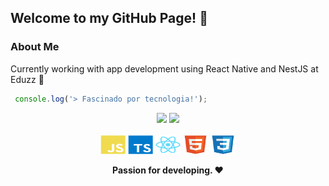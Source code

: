 ## Welcome to my GitHub Page! 👋

### About Me

Currently working with app development using React Native and NestJS at Eduzz :yellow_heart:

```js
 console.log('> Fascinado por tecnologia!');
```
<a style="text-decoration: none;" href="https://github.com/LcsCefali" align="center">
 <div align="center">
  <img height="180em" src="https://github-readme-stats.vercel.app/api?username=LcsCefali&show_icons=true&theme=dracula&include_all_commits=true&count_private=true&hide=stars"/>
  <img height="180em" src="https://github-readme-stats.vercel.app/api/top-langs/?username=LcsCefali&layout=compact&langs_count=7&theme=dracula"/>
 </div>

 <div style="display: inline_block" align="center"><br>
  <img align="center" alt="cefali-Js" height="30" width="40" src="https://raw.githubusercontent.com/devicons/devicon/master/icons/javascript/javascript-plain.svg">
  <img align="center" alt="cefali-Ts" height="30" width="40" src="https://raw.githubusercontent.com/devicons/devicon/master/icons/typescript/typescript-plain.svg">
  <img align="center" alt="cefali-React" height="30" width="40" src="https://raw.githubusercontent.com/devicons/devicon/master/icons/react/react-original.svg">
  <img align="center" alt="cefali-HTML" height="30" width="40" src="https://raw.githubusercontent.com/devicons/devicon/master/icons/html5/html5-original.svg">
  <img align="center" alt="cefali-CSS" height="30" width="40" src="https://raw.githubusercontent.com/devicons/devicon/master/icons/css3/css3-original.svg">
 </div>
</a>

<div style="display: inline_block" align="center"><br>
 <b>Passion for developing. ❤</b>
</div>
 
<!--
![Twitter Follow](https://img.shields.io/twitter/follow/LucasCefali?color=078ee0&label=%40LucasCefali&logo=twitter&style=flat-square&labelColor=1ca0f1&logoColor=white&link=https://twitter.com/LucasCefali)

-->
<!--
**LcsCefali/LcsCefali** is a ✨ _special_ ✨ repository because its `README.md` (this file) appears on your GitHub profile.

Here are some ideas to get you started:

- 🔭 I’m currently working on ...
- 🌱 I’m currently learning ...
- 👯 I’m looking to collaborate on ...
- 🤔 I’m looking for help with ...
- 💬 Ask me about ...
- 📫 How to reach me: ...
- 😄 Pronouns: ...
- ⚡ Fun fact: ...
-->
